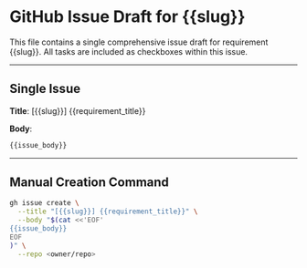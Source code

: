 # GitHub Issue Draft for {{slug}}

This file contains a single comprehensive issue draft for requirement {{slug}}.
All tasks are included as checkboxes within this issue.

---

## Single Issue

**Title**: [{{slug}}] {{requirement_title}}

**Body**:
```markdown
{{issue_body}}
```

---

## Manual Creation Command

```bash
gh issue create \
  --title "[{{slug}}] {{requirement_title}}" \
  --body "$(cat <<'EOF'
{{issue_body}}
EOF
)" \
  --repo <owner/repo>
```
